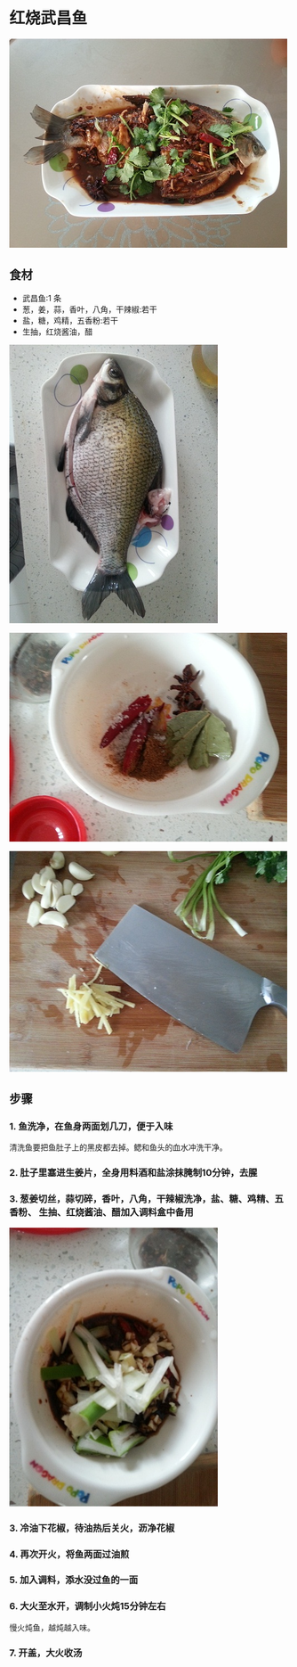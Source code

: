 红烧武昌鱼
==================
![红烧武昌鱼](hong-shao-wu-chang-yu01.jpg)


## 食材 ##

* 武昌鱼:1 条
* 葱，姜，蒜，香叶，八角，干辣椒:若干
* 盐，糖，鸡精，五香粉:若干
* 生抽，红烧酱油，醋


![红烧武昌鱼](hong-shao-wu-chang-yu02.jpg)


![红烧武昌鱼](hong-shao-wu-chang-yu03.jpg)


![红烧武昌鱼](hong-shao-wu-chang-yu04.jpg)


## 步骤 ##

### 1. 鱼洗净，在鱼身两面划几刀，便于入味 ###

清洗鱼要把鱼肚子上的黑皮都去掉。鳃和鱼头的血水冲洗干净。

### 2. 肚子里塞进生姜片，全身用料酒和盐涂抹腌制10分钟，去腥 ###

### 3. 葱姜切丝，蒜切碎，香叶，八角，干辣椒洗净，盐、糖、鸡精、五香粉、 生抽、红烧酱油、醋加入调料盒中备用 ###
![红烧武昌鱼](hong-shao-wu-chang-yu05.jpg)


### 3. 冷油下花椒，待油热后关火，沥净花椒 ###

### 4. 再次开火，将鱼两面过油煎 ###

### 5. 加入调料，添水没过鱼的一面 ###

### 6. 大火至水开，调制小火炖15分钟左右 ###
慢火炖鱼，越炖越入味。


### 7. 开盖，大火收汤 ###
